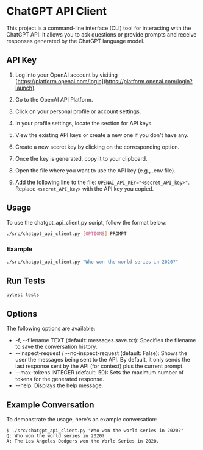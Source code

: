# ChatGPT API Client

This project is a command-line interface (CLI) tool for interacting with the ChatGPT API. It allows you to ask questions or provide prompts and receive responses generated by the ChatGPT language model.

## API Key
1. Log into your OpenAI account by visiting [https://platform.openai.com/login](https://platform.openai.com/login?launch).

2. Go to the OpenAI API Platform.

3. Click on your personal profile or account settings.

4. In your profile settings, locate the section for API keys.

5. View the existing API keys or create a new one if you don't have any.

6. Create a new secret key by clicking on the corresponding option.

7. Once the key is generated, copy it to your clipboard.

8. Open the file where you want to use the API key (e.g., .env file).

9. Add the following line to the file: `OPENAI_API_KEY="<secret_API_key>"`. Replace `<secret_API_key>` with the API key you copied.

## Usage

To use the chatgpt_api_client.py script, follow the format below:

```bash
./src/chatgpt_api_client.py [OPTIONS] PROMPT
```

### Example

```bash
./src/chatgpt_api_client.py "Who won the world series in 2020?"
```

## Run Tests

```bash
pytest tests
```

## Options

The following options are available:

- -f, --filename TEXT (default: messages.save.txt): Specifies the filename to save the conversation history.
- --inspect-request / --no-inspect-request (default: False): Shows the user the messages being sent to the API. By default, it only sends the last response sent by the API (for context) plus the current prompt.
- --max-tokens INTEGER (default: 50): Sets the maximum number of tokens for the generated response.
- --help: Displays the help message.

## Example Conversation

To demonstrate the usage, here's an example conversation:

```console
$ ./src/chatgpt_api_client.py "Who won the world series in 2020?"
Q: Who won the world series in 2020?
A: The Los Angeles Dodgers won the World Series in 2020.
```

